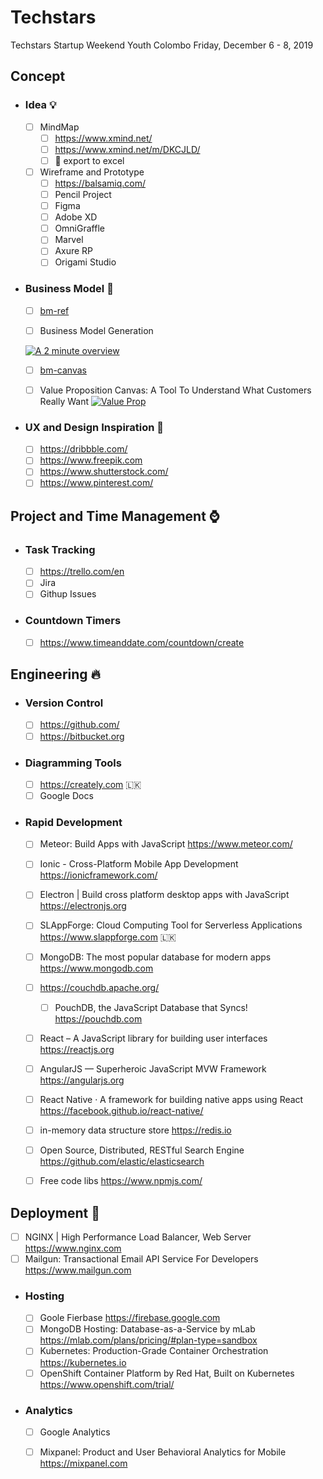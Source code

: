 # Techstars
Techstars Startup Weekend Youth Colombo
Friday, December 6 - 8, 2019

## Concept
* ### Idea  :bulb:
  - [ ] MindMap
    - [ ] https://www.xmind.net/
    - [ ] https://www.xmind.net/m/DKCJLD/
    - [ ]  :key: export to excel 
  - [ ] Wireframe and Prototype
    - [ ] https://balsamiq.com/
    - [ ] Pencil Project
    - [ ] Figma
    - [ ] Adobe XD
    - [ ] OmniGraffle
    - [ ] Marvel
    - [ ] Axure RP
    - [ ] Origami Studio
  
* ### Business Model :rocket:

  - [ ] [bm-ref](https://www.strategyzer.com/canvas/business-model-canvas)
  
  - [ ] Business Model Generation
  
   [![A 2 minute overview](https://www.strategyzer.com/hubfs/Strategyzer_November2018%20Theme/images/online-course-what-you-get-videos-f882b4b0bd381989e6ec094a80fe6ba92a6fc3a5053ca45154d3e364a3a96374.svg)](https://vimeo.com/78350794)

  
  - [ ] [bm-canvas](https://github.com/anjana-somathilake/Techstars/blob/master/Business%20Model/the-business-model-canvas.pdf)

  - [ ] Value Proposition Canvas: A Tool To Understand What Customers Really Want
   [![Value Prop](https://img.youtube.com/vi/ReM1uqmVfP0/maxresdefault.jpg)](https://youtu.be/ReM1uqmVfP0)
    

* ### UX and Design Inspiration  :high_heel:
  - [ ] https://dribbble.com/
  - [ ] https://www.freepik.com
  - [ ] https://www.shutterstock.com/
  - [ ] https://www.pinterest.com/

## Project and Time Management  :watch:

* ### Task Tracking
  - [ ] https://trello.com/en
  - [ ] Jira
  - [ ] Githup Issues
  
*  ### Countdown Timers

    - [ ] https://www.timeanddate.com/countdown/create
    
## Engineering  :fire:

* ### Version Control
  - [ ] https://github.com/
  - [ ] https://bitbucket.org
  
* ### Diagramming Tools
  - [ ] https://creately.com 🇱🇰
  - [ ] Google Docs
  
* ### Rapid Development
  - [ ] Meteor: Build Apps with JavaScript https://www.meteor.com/
  - [ ] Ionic - Cross-Platform Mobile App Development https://ionicframework.com/ 
  - [ ] Electron | Build cross platform desktop apps with JavaScript https://electronjs.org
  - [ ] SLAppForge: Cloud Computing Tool for Serverless Applications https://www.slappforge.com 🇱🇰
  - [ ] MongoDB: The most popular database for modern apps https://www.mongodb.com
  - [ ] https://couchdb.apache.org/
    - [ ] PouchDB, the JavaScript Database that Syncs!  https://pouchdb.com 
  - [ ] React – A JavaScript library for building user interfaces https://reactjs.org
  - [ ] AngularJS — Superheroic JavaScript MVW Framework https://angularjs.org
  - [ ] React Native · A framework for building native apps using React https://facebook.github.io/react-native/
  - [ ] in-memory data structure store https://redis.io
  - [ ] Open Source, Distributed, RESTful Search Engine https://github.com/elastic/elasticsearch
  - [ ] Free code libs https://www.npmjs.com/
    
  
## Deployment  :beers:

  - [ ] NGINX | High Performance Load Balancer, Web Server https://www.nginx.com
  - [ ] Mailgun: Transactional Email API Service For Developers https://www.mailgun.com
  
* ### Hosting
  - [ ] Goole Fierbase https://firebase.google.com  
  - [ ] MongoDB Hosting: Database-as-a-Service by mLab https://mlab.com/plans/pricing/#plan-type=sandbox
  - [ ] Kubernetes: Production-Grade Container Orchestration https://kubernetes.io
  - [ ] OpenShift Container Platform by Red Hat, Built on Kubernetes https://www.openshift.com/trial/
 
* ### Analytics
  - [ ] Google Analytics
  - [ ] Mixpanel: Product and User Behavioral Analytics for Mobile https://mixpanel.com
  
  
  
  
  
